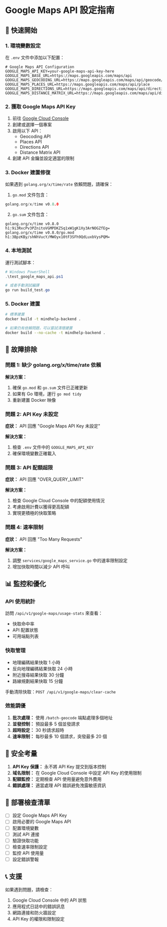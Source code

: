 # Google Maps API 設定指南

## 🚀 快速開始

### 1. 環境變數設定

在 `.env` 文件中添加以下配置：

```env
# Google Maps API Configuration
GOOGLE_MAPS_API_KEY=your-google-maps-api-key-here
GOOGLE_MAPS_BASE_URL=https://maps.googleapis.com/maps/api
GOOGLE_MAPS_GEOCODING_URL=https://maps.googleapis.com/maps/api/geocode/json
GOOGLE_MAPS_PLACES_URL=https://maps.googleapis.com/maps/api/place
GOOGLE_MAPS_DIRECTIONS_URL=https://maps.googleapis.com/maps/api/directions/json
GOOGLE_MAPS_DISTANCE_MATRIX_URL=https://maps.googleapis.com/maps/api/distancematrix/json
```

### 2. 獲取 Google Maps API Key

1. 前往 [Google Cloud Console](https://console.cloud.google.com/)
2. 創建或選擇一個專案
3. 啟用以下 API：
   - Geocoding API
   - Places API
   - Directions API
   - Distance Matrix API
4. 創建 API 金鑰並設定適當的限制

### 3. Docker 建置修復

如果遇到 `golang.org/x/time/rate` 依賴問題，請確保：

1. `go.mod` 文件包含：
```go
golang.org/x/time v0.8.0
```

2. `go.sum` 文件包含：
```
golang.org/x/time v0.8.0 h1:9i3RxcPv3PZnitoVGMPDKZSq1xW1gK1Xy3ArNOGZfEg=
golang.org/x/time v0.8.0/go.mod h1:3BpzKBy/shNhVucY/MWOyx10tF3SFh9QdLuxbVysPQM=
```

### 4. 本地測試

運行測試腳本：

```powershell
# Windows PowerShell
.\test_google_maps_api.ps1

# 或者手動測試編譯
go run build_test.go
```

### 5. Docker 建置

```bash
# 標準建置
docker build -t mindhelp-backend .

# 如果仍有依賴問題，可以嘗試清理建置
docker build --no-cache -t mindhelp-backend .
```

## 🔧 故障排除

### 問題 1: 缺少 golang.org/x/time/rate 依賴

**解決方案：**
1. 確保 `go.mod` 和 `go.sum` 文件已正確更新
2. 如果有 Go 環境，運行 `go mod tidy`
3. 重新建置 Docker 映像

### 問題 2: API Key 未設定

**症狀：** API 回應 "Google Maps API Key 未設定"

**解決方案：**
1. 檢查 `.env` 文件中的 `GOOGLE_MAPS_API_KEY`
2. 確保環境變數正確載入

### 問題 3: API 配額超限

**症狀：** API 回應 "OVER_QUERY_LIMIT"

**解決方案：**
1. 檢查 Google Cloud Console 中的配額使用情況
2. 考慮啟用計費以獲得更高配額
3. 實現更積極的快取策略

### 問題 4: 速率限制

**症狀：** API 回應 "Too Many Requests"

**解決方案：**
1. 調整 `services/google_maps_service.go` 中的速率限制設定
2. 增加快取時間以減少 API 呼叫

## 📊 監控和優化

### API 使用統計

訪問 `/api/v1/google-maps/usage-stats` 來查看：
- 快取命中率
- API 配置狀態
- 可用端點列表

### 快取管理

- 地理編碼結果快取 1 小時
- 反向地理編碼結果快取 24 小時
- 附近搜尋結果快取 30 分鐘
- 路線規劃結果快取 15 分鐘

手動清除快取：`POST /api/v1/google-maps/clear-cache`

### 效能調優

1. **批次處理：** 使用 `/batch-geocode` 端點處理多個地址
2. **並發控制：** 預設最多 5 個並發請求
3. **超時設定：** 30 秒請求超時
4. **速率限制：** 每秒最多 10 個請求，突發最多 20 個

## 🔐 安全考量

1. **API Key 保護：** 永不將 API Key 提交到版本控制
2. **域名限制：** 在 Google Cloud Console 中設定 API Key 的使用限制
3. **配額監控：** 定期檢查 API 使用量避免意外費用
4. **錯誤處理：** 適當處理 API 錯誤避免洩露敏感資訊

## 🚀 部署檢查清單

- [ ] 設定 Google Maps API Key
- [ ] 啟用必要的 Google Maps API
- [ ] 配置環境變數
- [ ] 測試 API 連接
- [ ] 驗證快取功能
- [ ] 檢查速率限制設定
- [ ] 監控 API 使用量
- [ ] 設定錯誤警報

## 📞 支援

如果遇到問題，請檢查：
1. Google Cloud Console 中的 API 狀態
2. 應用程式日誌中的錯誤訊息
3. 網路連接和防火牆設定
4. API Key 的權限和限制設定
